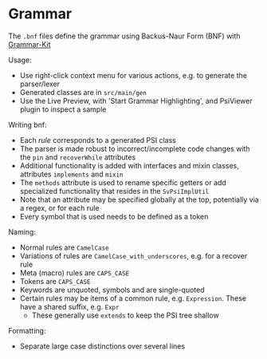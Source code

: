 # Grammar

The `.bnf` files define the grammar using Backus-Naur Form (BNF)
with [Grammar-Kit](https://github.com/JetBrains/Grammar-Kit)

Usage:

- Use right-click context menu for various actions, e.g. to generate the parser/lexer
- Generated classes are in `src/main/gen`
- Use the Live Preview, with 'Start Grammar Highlighting', and PsiViewer plugin to inspect a sample

Writing bnf:

- Each *rule* corresponds to a generated PSI class
- The parser is made robust to incorrect/incomplete code changes with the `pin` and `recoverWhile` attributes
- Additional functionality is added with interfaces and mixin classes, attributes `implements` and `mixin`
- The `methods` attribute is used to rename specific getters or add specialized functionality that resides in
  the `SvPsiImplUtil`
- Note that an attribute may be specified globally at the top, potentially via a regex, or for each rule
- Every symbol that is used needs to be defined as a token

Naming:

- Normal rules are `CamelCase`
- Variations of rules are `CamelCase_with_underscores`, e.g. for a recover rule
- Meta (macro) rules are `CAPS_CASE`
- Tokens are `CAPS_CASE`
- Keywords are unquoted, symbols and are single-quoted
- Certain rules may be items of a common rule, e.g. `Expression`. These have a shared suffix, e.g. `Expr`
    - These generally use `extends` to keep the PSI tree shallow

Formatting:

- Separate large case distinctions over several lines